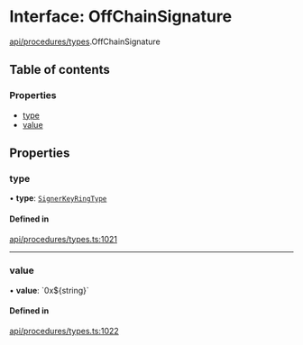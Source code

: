 # Interface: OffChainSignature

[api/procedures/types](../wiki/api.procedures.types).OffChainSignature

## Table of contents

### Properties

- [type](../wiki/api.procedures.types.OffChainSignature#type)
- [value](../wiki/api.procedures.types.OffChainSignature#value)

## Properties

### type

• **type**: [`SignerKeyRingType`](../wiki/api.procedures.types.SignerKeyRingType)

#### Defined in

[api/procedures/types.ts:1021](https://github.com/PolymeshAssociation/polymesh-sdk/blob/9a8715021/src/api/procedures/types.ts#L1021)

___

### value

• **value**: \`0x$\{string}\`

#### Defined in

[api/procedures/types.ts:1022](https://github.com/PolymeshAssociation/polymesh-sdk/blob/9a8715021/src/api/procedures/types.ts#L1022)
